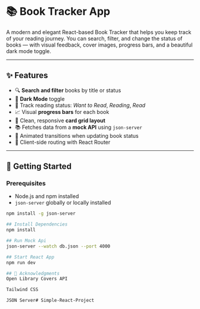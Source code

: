 # 📚 Book Tracker App

A modern and elegant React-based Book Tracker that helps you keep track of your reading journey. You can search, filter, and change the status of books — with visual feedback, cover images, progress bars, and a beautiful dark mode toggle.

---

## ✨ Features

- 🔍 **Search and filter** books by title or status
- 🌙 **Dark Mode** toggle
- 📖 Track reading status: _Want to Read_, _Reading_, _Read_
- 📈 Visual **progress bars** for each book
- 🎨 Clean, responsive **card grid layout**
- 📚 Fetches data from a **mock API** using `json-server`
- 🔄 Animated transitions when updating book status
- 🧭 Client-side routing with React Router

---

## 🚀 Getting Started

### Prerequisites

- Node.js and npm installed
- `json-server` globally or locally installed

```bash
npm install -g json-server

## Install Dependencies 
npm install

## Run Mock Api
json-server --watch db.json --port 4000

## Start React App
npm run dev

## 🙌 Acknowledgments
Open Library Covers API

Tailwind CSS

JSON Server# Simple-React-Project
